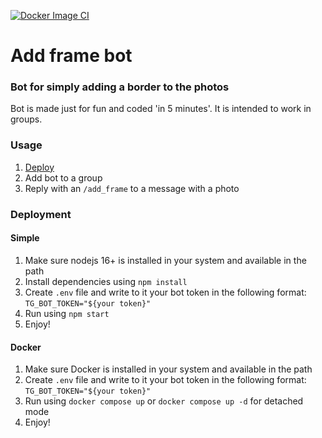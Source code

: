 [![Docker Image CI](https://github.com/Di-Strix/add-frame-bot/actions/workflows/docker-image-ci.yml/badge.svg)](https://github.com/Di-Strix/add-frame-bot/actions/workflows/docker-image-ci.yml)

# Add frame bot

### Bot for simply adding a border to the photos

Bot is made just for fun and coded 'in 5 minutes'. It is intended to work in groups.

### Usage

1. [Deploy](#deployment)
2. Add bot to a group
3. Reply with an `/add_frame` to a message with a photo

### Deployment

#### Simple

1. Make sure nodejs 16+ is installed in your system and available in the path
2. Install dependencies using `npm install`
3. Create `.env` file and write to it your bot token in the following format: `TG_BOT_TOKEN="${your token}"`
4. Run using `npm start`
5. Enjoy!

#### Docker

1. Make sure Docker is installed in your system and available in the path
2. Create `.env` file and write to it your bot token in the following format: `TG_BOT_TOKEN="${your token}"`
3. Run using `docker compose up` or `docker compose up -d` for detached mode
4. Enjoy!
